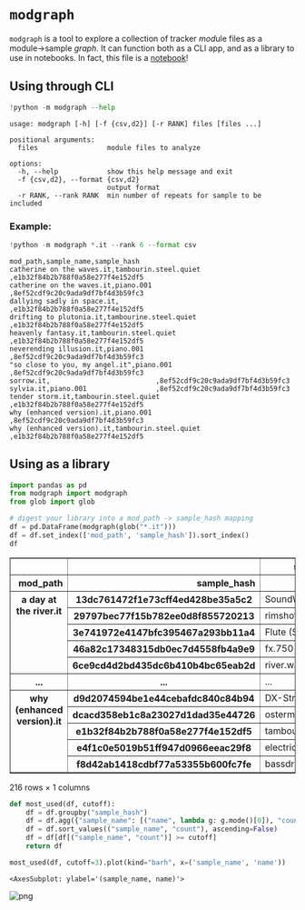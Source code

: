 # `modgraph`

`modgraph` is a tool to explore a collection of tracker <i>mod</i>ule files as a module->sample _graph_.
It can function both as a CLI app, and as a library to use in notebooks.
In fact, this file is a [notebook](example.ipynb)!

## Using through CLI


```python
!python -m modgraph --help
```

    usage: modgraph [-h] [-f {csv,d2}] [-r RANK] files [files ...]
    
    positional arguments:
      files                 module files to analyze
    
    options:
      -h, --help            show this help message and exit
      -f {csv,d2}, --format {csv,d2}
                            output format
      -r RANK, --rank RANK  min number of repeats for sample to be included


### Example:


```python
!python -m modgraph *.it --rank 6 --format csv
```

    mod_path,sample_name,sample_hash
    catherine on the waves.it,tambourin.steel.quiet     ,e1b32f84b2b788f0a58e277f4e152df5
    catherine on the waves.it,piano.001                 ,8ef52cdf9c20c9ada9df7bf4d3b59fc3
    dallying sadly in space.it,                          ,e1b32f84b2b788f0a58e277f4e152df5
    drifting to plutonia.it,tambourine.steel.quiet    ,e1b32f84b2b788f0a58e277f4e152df5
    heavenly fantasy.it,tambourin.steel.quiet     ,e1b32f84b2b788f0a58e277f4e152df5
    neverending illusion.it,piano.001                 ,8ef52cdf9c20c9ada9df7bf4d3b59fc3
    "so close to you, my angel.it",piano.001                 ,8ef52cdf9c20c9ada9df7bf4d3b59fc3
    sorrow.it,                          ,8ef52cdf9c20c9ada9df7bf4d3b59fc3
    sylvia.it,piano.001                 ,8ef52cdf9c20c9ada9df7bf4d3b59fc3
    tender storm.it,tambourin.steel.quiet     ,e1b32f84b2b788f0a58e277f4e152df5
    why (enhanced version).it,piano.001                 ,8ef52cdf9c20c9ada9df7bf4d3b59fc3
    why (enhanced version).it,tambourin.steel.quiet     ,e1b32f84b2b788f0a58e277f4e152df5


## Using as a library


```python
import pandas as pd
from modgraph import modgraph
from glob import glob

# digest your library into a mod_path -> sample_hash mapping
df = pd.DataFrame(modgraph(glob("*.it")))
df = df.set_index(['mod_path', 'sample_hash']).sort_index()
df
```




<div>
<style scoped>
    .dataframe tbody tr th:only-of-type {
        vertical-align: middle;
    }

    .dataframe tbody tr th {
        vertical-align: top;
    }

    .dataframe thead th {
        text-align: right;
    }
</style>
<table border="1" class="dataframe">
  <thead>
    <tr style="text-align: right;">
      <th></th>
      <th></th>
      <th>sample_name</th>
    </tr>
    <tr>
      <th>mod_path</th>
      <th>sample_hash</th>
      <th></th>
    </tr>
  </thead>
  <tbody>
    <tr>
      <th rowspan="5" valign="top">a day at the river.it</th>
      <th>13dc761472f1e73cff4ed428be35a5c2</th>
      <td>SoundWave.HiQual</td>
    </tr>
    <tr>
      <th>29797bec77f15b782ee0d8f855720213</th>
      <td>rimshot</td>
    </tr>
    <tr>
      <th>3e741972e4147bfc395467a293bb11a4</th>
      <td>Flute (Skaven)</td>
    </tr>
    <tr>
      <th>46a82c17348315db0ec7d4558fb4a9e9</th>
      <td>fx.750</td>
    </tr>
    <tr>
      <th>6ce9cd4d2bd435dc6b410b4bc65eab2d</th>
      <td>river.wav (Eagle)</td>
    </tr>
    <tr>
      <th>...</th>
      <th>...</th>
      <td>...</td>
    </tr>
    <tr>
      <th rowspan="5" valign="top">why (enhanced version).it</th>
      <th>d9d2074594be1e44cebafdc840c84b94</th>
      <td>DX-Strings 1</td>
    </tr>
    <tr>
      <th>dcacd358eb1c8a23027d1dad35e44726</th>
      <td>osterm1bass1</td>
    </tr>
    <tr>
      <th>e1b32f84b2b788f0a58e277f4e152df5</th>
      <td>tambourin.steel.quiet</td>
    </tr>
    <tr>
      <th>e4f1c0e5019b51ff947d0966eeac29f8</th>
      <td>electric.guitar.solo1</td>
    </tr>
    <tr>
      <th>f8d42ab1418cdbf77a53355b600fc7fe</th>
      <td>bassdrum.459</td>
    </tr>
  </tbody>
</table>
<p>216 rows × 1 columns</p>
</div>




```python
def most_used(df, cutoff):
    df = df.groupby("sample_hash")
    df = df.agg({"sample_name": [("name", lambda g: g.mode()[0]), "count"]})
    df = df.sort_values(("sample_name", "count"), ascending=False)
    df = df[df[("sample_name", "count")] >= cutoff]
    return df

most_used(df, cutoff=3).plot(kind="barh", x=('sample_name', 'name'))

```




    <AxesSubplot: ylabel='(sample_name, name)'>




    
![png](README_files/README_7_1.png)
    

